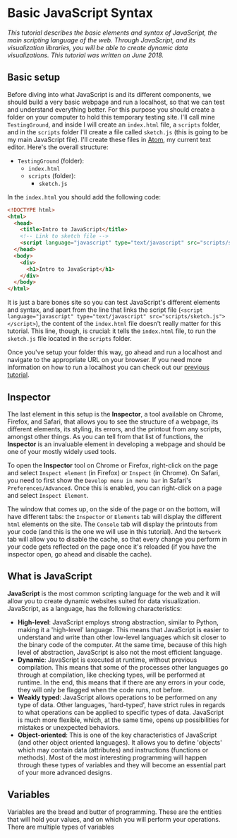 # Basic JavaScript Syntax

*This tutorial describes the basic elements and syntax of JavaScript, the main scripting language of the web. Through JavaScript, and its visualization libraries, you will be able to create dynamic data visualizations. This tutorial was written on June 2018.*

## Basic setup
Before diving into what JavaScript is and its different components, we should build a very basic webpage and run a localhost, so that we can test and understand everything better. For this purpose you should create a folder on your computer to hold this temporary testing site. I'll call mine `TestingGround`, and inside I will create an `index.html` file, a `scripts` folder, and in the `scripts` folder I'll create a file called `sketch.js` (this is going to be my main JavaScript file). I'll create these files in [Atom](https://atom.io/), my current text editor. Here's the overall structure:
* `TestingGround` (folder):
  * `index.html`
  * `scripts` (folder):
    * `sketch.js`

In the `index.html` you should add the following code:
```html
<!DOCTYPE html>
<html>
  <head>
    <title>Intro to JavaScript</title>
    <!-- Link to sketch file -->
    <script language="javascript" type="text/javascript" src="scripts/sketch.js"></script>
  </head>
  <body>
    <div>
      <h1>Intro to JavaScript</h1>
    </div>
  </body>
</html>
```

It is just a bare bones site so you can test JavaScript's different elements and syntax, and apart from the line that links the script file (`<script language="javascript" type="text/javascript" src="scripts/sketch.js"></script>`), the content of the `index.html` file doesn't really matter for this tutorial. This line, though, is crucial: it tells the `index.html` file, to run the `sketch.js` file located in the `scripts` folder.

Once you've setup your folder this way, go ahead and run a localhost and navigate to the appropriate URL on your browser. If you need more information on how to run a localhost you can check out our [previous tutorial](https://github.com/CenterForSpatialResearch/dataviz_tutorials/blob/master/01_SetupLocalHostBasicWeb.md).

## Inspector
The last element in this setup is the **Inspector**, a tool available on Chrome, Firefox, and Safari, that allows you to see the structure of a webpage, its different elements, its styling, its errors, and the printout from any scripts, amongst other things. As you can tell from that list of functions, the **Inspector** is an invaluable element in developing a webpage and should be one of your mostly widely used tools.

To open the **Inspector** tool on Chrome or Firefox, right-click on the page and select `Inspect element` (in Firefox) or `Inspect` (in Chrome). On Safari, you need to first show the `Develop menu in menu bar` in Safari's `Preferences/Advanced`. Once this is enabled, you can right-click on a page and select `Inspect Element`.

The window that comes up, on the side of the page or on the bottom, will have different tabs: the `Inspector` or `Elements` tab will display the different `html` elements on the site. The `Console` tab will display the printouts from your code (and this is the one we will use in this tutorial). And the `Network` tab will allow you to disable the cache, so that every change you perform in your code gets reflected on the page once it's reloaded (if you have the inspector open, go ahead and disable the cache).

## What is JavaScript
**JavaScript** is the most common scripting language for the web and it will allow you to create dynamic websites suited for data visualization. JavaScript, as a language, has the following characteristics:
* **High-level**: JavaScript employs strong abstraction, similar to Python, making it a 'high-level' language. This means that JavaScript is easier to understand and write than other low-level languages which sit closer to the binary code of the computer. At the same time, because of this high level of abstraction, JavaScript is also not the most efficient language.
* **Dynamic**: JavaScript is executed at runtime, without previous compilation. This means that some of the processes other languages go through at compilation, like checking types, will be performed at runtime. In the end, this means that if there are any errors in your code, they will only be flagged when the code runs, not before.
* **Weakly typed**: JavaScript allows operations to be performed on any type of data. Other languages, 'hard-typed', have strict rules in regards to what operations can be applied to specific types of data. JavaScript is much more flexible, which, at the same time, opens up possibilities for mistakes or unexpected behaviors.
* **Object-oriented**: This is one of the key characteristics of JavaScript (and other object oriented languages). It allows you to define 'objects' which may contain data (attributes) and instructions (functions or methods). Most of the most interesting programming will happen through these types of variables and they will become an essential part of your more advanced designs.

## Variables
Variables are the bread and butter of programming. These are the entities that will hold your values, and on which you will perform your operations. There are multiple types of variables
